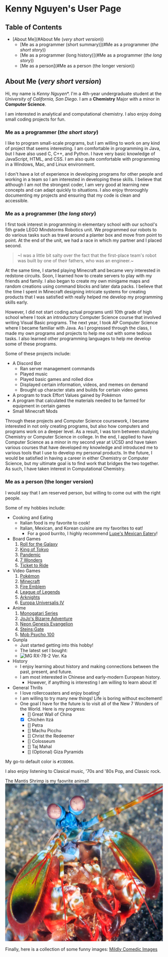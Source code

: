 # Kenny Nguyen's User Page

## Table of Contents

- [About Me](#About Me (*very short version*))
  - [Me as a programmer (short summary)](#Me as a programmer (*the short story*))
  - [Me as a programmer (long history)](#Me as a programmer (*the long story*))
  - [Me as a person](#Me as a person (the longer version))

## About Me (*very short version*)

Hi, my name is *Kenny Nguyen**.
I'm a 4th-year undergraduate student at the *University of California, San Diego*.
I am a **Chemistry** Major with a minor in **Computer Science**.

I am interested in analytical and computational chemistry.
I also enjoy doing small coding projects for fun.

### Me as a programmer (*the short story*)

I like to program small-scale programs, but I am willing to work on any kind of project that seems interesting.
I am comfortable in programming in Java, but I have also used C, C++, and Python.
I have very basic knowledge of JavaScript, HTML, and CSS.
I am also quite comfortable with programming in a Windows, Mac, and Linux environment.

I don't have a lot of experience in developing programs for other people and working in a team so I am interested in developing these skills.
I believe that although I am not the strongest coder, I am very good at learning new concepts and can adapt quickly to situations.
I also enjoy throroughly documenting my projects and ensuring that my code is clean and accessible.

### Me as a programmer (*the long story*)

I first took interest in programming in elementary school with our school's 5th grade LEGO Mindstorms Robotics unit.
We programmed our robots to do various tasks such as travel around a planter box and move from point to point.
At the end of the unit, we had a race in which my partner and I placed second.
> ~I was a little bit salty over the fact that the first-place team's robot was built by one of their fathers, who was an engineer.~

At the same time, I started playing Minecraft and became very interested in redstone circuits.
Soon, I learned how to create servers to play with my friends and family.
I also began to create my own minigame maps and random creations using command blocks and later data packs.
I believe that the time I spent in Minecraft designing intricate systems for creating products that I was satisfied with really helped me develop my programming skills early.

However, I did not start coding actual programs until 10th grade of high school where I took an introductory Computer Science course that involved writing Visual Basic programs.
The next year, I took AP Computer Science where I became familiar with Java.
As I progressed through the class, I made my own programs and projects to help me out with some tedious tasks. I also learned other programming languages to help me develop some of these programs.

Some of these projects include:

- A Discord Bot
  - Ran server management commands
  - Played music
  - Played basic games and rolled dice
  - Displayed certain information, videos, and memes on demand
  - Brought up character stats and builds for certain video games
- A program to track Effort Values gained by Pokémon
- A program that calculated the materials needed to be farmed for equipment in certain games
- Small Minecraft Mods

Through these projects and Computer Science coursework, I became interested in not only creating programs, but also how computers and programs work on a deeper level.
As a result, I was torn between studying Chemistry or Computer Science in college.
In the end, I applied to have Computer Science as a minor in my second year at UCSD and have taken various courses that have developed my knowledge and introduced me to various tools that I use to develop my personal products.
In the future, I would be satisfied in having a career in either Chemistry or Computer Science, but my ultimate goal is to find work that bridges the two together. As such, I have taken interest in Computational Chemistry.

### Me as a person (the longer version)

I would say that I am reserved person, but willing to come out with the right people.

Some of my hobbies include:

- Cooking and Eating
  - Italian food is my favorite to cook!
  - Italian, Mexican, and Korean cuisine are my favorites to eat!
    - For a good burrito, I highly recommend [Lupe's Mexican Eatery](https://www.eatlupes.com/)!
- Board Games
  1. [Roll for the Galaxy](https://boardgamegeek.com/boardgame/132531/roll-galaxy)
  2. [King of Tokyo](https://boardgamegeek.com/boardgame/70323/king-tokyo)
  3. [Pandemic](https://boardgamegeek.com/boardgame/30549/pandemic)
  4. [7 Wonders](https://boardgamegeek.com/boardgame/68448/7-wonders)
  5. [Ticket to Ride](https://boardgamegeek.com/boardgame/9209/ticket-ride)
- Video Games
  1. [Pokémon](https://en.wikipedia.org/wiki/Pok%C3%A9mon_(video_game_series))
  2. [Minecraft](https://en.wikipedia.org/wiki/Minecraft)
  3. [Fire Emblem](https://en.wikipedia.org/wiki/Fire_Emblem)
  4. [League of Legends](https://en.wikipedia.org/wiki/League_of_Legends)
  5. [Arknights](https://en.wikipedia.org/wiki/Arknights)
  6. [Europa Universalis IV](https://en.wikipedia.org/wiki/Europa_Universalis_IV)
- Anime
  1. [Monogatari Series](https://en.wikipedia.org/wiki/Monogatari_(series))
  2. [JoJo's Bizarre Adventure](https://en.wikipedia.org/wiki/JoJo%27s_Bizarre_Adventure)
  3. [Neon Genesis Evangelion](https://en.wikipedia.org/wiki/Neon_Genesis_Evangelion)
  4. [Steins;Gate](https://en.wikipedia.org/wiki/Steins;Gate)
  5. [Mob Psycho 100](https://en.wikipedia.org/wiki/Mob_Psycho_100)
- Gunpla
  - Just started getting into this hobby!
  - The latest set I bought:
  - ![MG RX-78-2 Ver. Ka](https://static.wikia.nocookie.net/gunplabuilders/images/e/e9/MG-RX-78-2-Gundam-Ver.Ka-boxart.jpg/revision/latest?cb=20171118083722)
- History
  - I enjoy learning about history and making connections between the past, present, and future.
  - I am most interested in Chinese and early-modern European history.
    - However, if anything is interesting I am willing to learn about it!
- General Thrills
  - I love rollercoasters and enjoy boating!
  - I am willing to try many new things! Life is boring without excitement!
  - One goal I have for the future is to visit all of the New 7 Wonders of the World. Here is my progress:
    - [] Great Wall of China
    - [X] Chichén Itzá
    - [] Petra
    - [] Machu Picchu
    - [] Christ the Redeemer
    - [] Colosseum
    - [] Taj Mahal
    - [] \(Optional) Giza Pyramids

My go-to default color is `#33DD66`.

I also enjoy listening to Clasical music, '70s and '80s Pop, and Classic rock.

The Mantis Shrimp is my faovrite animal!
![Mantis Shrimp](Mantis%20Shrimp.png)

Finally, here is a collection of some funny images:
[Mildly Comedic Images](/Mildly%20Comedic%20Images/)
